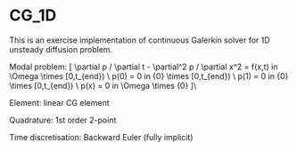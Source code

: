 # CG_1D

This is an exercise implementation of continuous Galerkin solver for 1D unsteady diffusion problem. 

Modal problem:
\[
\partial p / \partial t - \partial^2 p / \partial x^2 = f(x,t) in \Omega \times [0,t_{end}) \\
p(0) = 0 in {0} \times [0,t_{end}) \\
p(1) = 0 in {0} \times [0,t_{end}) \\
p(x) = 0 in \Omega \times {0}
]\

Element: linear CG element

Quadrature: 1st order 2-point

Time discretisation: Backward Euler (fully implicit)
